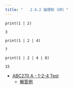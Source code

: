 ```yaml
---
title: "　　2.6.2 論理和（OR）"
---
```


```python:サンプルコード
print(1 | 2)
```

```text:実行結果
3
```

```python:サンプルコード
print(1 | 2 | 4)
```

```text:実行結果
7
```

```python:サンプルコード
print(1 | 2 | 4 | 8)
```

```text:実行結果
15
```

- [ABC270 A - 1-2-4 Test](https://atcoder.jp/contests/abc270/tasks/abc270_a)
    - [解答例](https://atcoder.jp/contests/abc270/submissions/35255902)